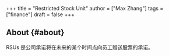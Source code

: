 +++
title = "Restricted Stock Unit"
author = ["Max Zhang"]
tags = ["finance"]
draft = false
+++

## About {#about}

RSUs 是公司承诺将在未来的某个时间点向员工赠送股票的承诺。
